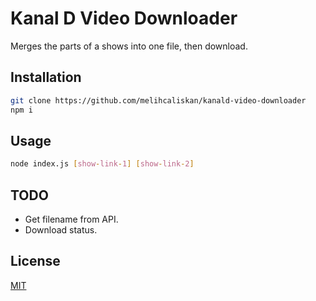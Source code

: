 # Kanal D Video Downloader

Merges the parts of a shows into one file, then download.

## Installation

```bash
git clone https://github.com/melihcaliskan/kanald-video-downloader
npm i
```

## Usage

```bash
node index.js [show-link-1] [show-link-2]
```

## TODO

* Get filename from API.
* Download status.

## License
[MIT](https://choosealicense.com/licenses/mit/)